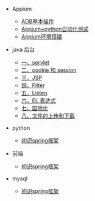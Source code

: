 - Appium
	- [ADB基本操作](Appium/adb基本命令.md)
	- [Appium+python自动化测试](Appium/python自动化测试.md)
	- [Appium环境搭建](Appium/Appium环境搭建.md)

	
	

- java 后台
	- [一、servlet](java后台/一、servlet.md)
	- [二、cookie 和 session ](java后台/二、cookie和session.md)
	- [三、JSP ](java后台/三、JSP.md)
	- [四、Filter](java后台/四、Filter.md)
	- [五、Listen ](java后台/五、Listen.md)
	- [六、EL 表达式](java后台/六、EL表达式.md)
	- [七、国际化](java后台/七、国际化.md)
	- [八、文件的上传和下载](java后台/八、文件的上传和下载.md)
  
	
  
- python
	- [初识spring框架](spring/【10分钟学Spring】：（一）初识Spring框架.md)

- 前端
	- [初识spring框架](spring/【10分钟学Spring】：（一）初识Spring框架.md)

- mysql
	- [初识spring框架](spring/【10分钟学Spring】：（一）初识Spring框架.md)

